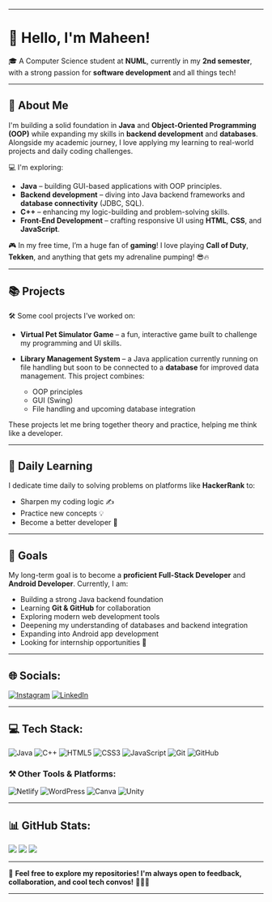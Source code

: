 
---

# 👋 Hello, I'm Maheen!

🎓 A Computer Science student at **NUML**, currently in my **2nd semester**, with a strong passion for **software development** and all things tech!

---

## 🚀 About Me

I'm building a solid foundation in **Java** and **Object-Oriented Programming (OOP)** while expanding my skills in **backend development** and **databases**. Alongside my academic journey, I love applying my learning to real-world projects and daily coding challenges.

💻 I'm exploring:

* **Java** – building GUI-based applications with OOP principles.
* **Backend development** – diving into Java backend frameworks and **database connectivity** (JDBC, SQL).
* **C++** – enhancing my logic-building and problem-solving skills.
* **Front-End Development** – crafting responsive UI using **HTML**, **CSS**, and **JavaScript**.

🎮 In my free time, I’m a huge fan of **gaming**! I love playing **Call of Duty**, **Tekken**, and anything that gets my adrenaline pumping! 😎🔥

---

## 📚 Projects

🛠️ Some cool projects I’ve worked on:

* **Virtual Pet Simulator Game** – a fun, interactive game built to challenge my programming and UI skills.
* **Library Management System** – a Java application currently running on file handling but soon to be connected to a **database** for improved data management. This project combines:

  * OOP principles
  * GUI (Swing)
  * File handling and upcoming database integration

These projects let me bring together theory and practice, helping me think like a developer.

---

## 🧠 Daily Learning

I dedicate time daily to solving problems on platforms like **HackerRank** to:

* Sharpen my coding logic ✍️
* Practice new concepts 💡
* Become a better developer 🔧

---

## 🎯 Goals

My long-term goal is to become a **proficient Full-Stack Developer** and **Android Developer**. Currently, I am:

* Building a strong Java backend foundation
* Learning **Git & GitHub** for collaboration
* Exploring modern web development tools
* Deepening my understanding of databases and backend integration
* Expanding into Android app development
* Looking for internship opportunities 💼

---

## 🌐 Socials:

[![Instagram](https://img.shields.io/badge/Instagram-%23E4405F.svg?logo=Instagram\&logoColor=white)](https://instagram.com/maheen_khadim_)
[![LinkedIn](https://img.shields.io/badge/LinkedIn-%230077B5.svg?logo=linkedin\&logoColor=white)](https://linkedin.com/in/maheen%20khadim)

---

## 💻 Tech Stack:

![Java](https://img.shields.io/badge/java-%23ED8B00.svg?style=for-the-badge\&logo=openjdk\&logoColor=white)
![C++](https://img.shields.io/badge/c++-%2300599C.svg?style=for-the-badge\&logo=c%2B%2B\&logoColor=white)
![HTML5](https://img.shields.io/badge/html5-%23E34F26.svg?style=for-the-badge\&logo=html5\&logoColor=white)
![CSS3](https://img.shields.io/badge/css3-%231572B6.svg?style=for-the-badge\&logo=css3\&logoColor=white)
![JavaScript](https://img.shields.io/badge/javascript-%23323330.svg?style=for-the-badge\&logo=javascript\&logoColor=%23F7DF1E)
![Git](https://img.shields.io/badge/git-%23F05033.svg?style=for-the-badge\&logo=git\&logoColor=white)
![GitHub](https://img.shields.io/badge/github-%23121011.svg?style=for-the-badge\&logo=github\&logoColor=white)

### ⚒️ Other Tools & Platforms:

![Netlify](https://img.shields.io/badge/netlify-%23000000.svg?style=for-the-badge\&logo=netlify\&logoColor=#00C7B7)
![WordPress](https://img.shields.io/badge/WordPress-%23117AC9.svg?style=for-the-badge\&logo=WordPress\&logoColor=white)
![Canva](https://img.shields.io/badge/Canva-%2300C4CC.svg?style=for-the-badge\&logo=Canva\&logoColor=white)
![Unity](https://img.shields.io/badge/unity-%23000000.svg?style=for-the-badge\&logo=unity\&logoColor=white)

---

## 📊 GitHub Stats:

![](https://github-readme-stats.vercel.app/api?username=maheen-736\&theme=date_night\&hide_border=false\&include_all_commits=false\&count_private=true)
![](https://nirzak-streak-stats.vercel.app/?user=maheen-736\&theme=date_night\&hide_border=false)
![](https://github-readme-stats.vercel.app/api/top-langs/?username=maheen-736\&theme=date_night\&hide_border=false\&include_all_commits=false\&count_private=true\&layout=compact)

---

💬 **Feel free to explore my repositories! I'm always open to feedback, collaboration, and cool tech convos!** 🚀👩‍💻

---


